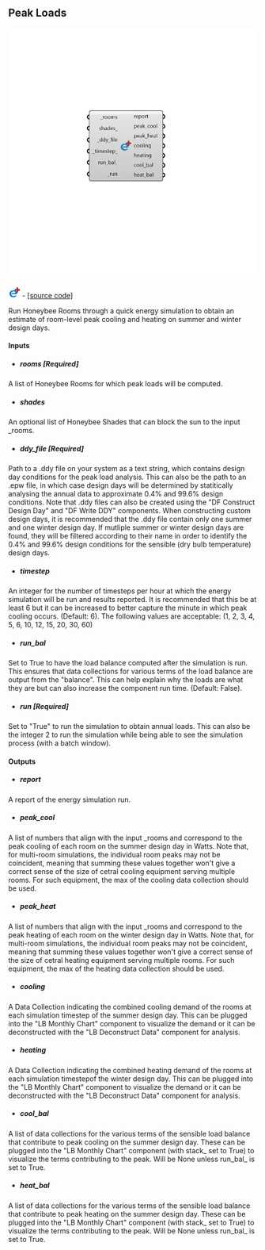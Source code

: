 ## Peak Loads

![](../../images/components/Peak_Loads.png)

![](../../images/icons/Peak_Loads.png) - [[source code]](https://github.com/ladybug-tools/honeybee-grasshopper-energy/blob/master/honeybee_grasshopper_energy/src//HB%20Peak%20Loads.py)


Run Honeybee Rooms through a quick energy simulation to obtain an estimate of room-level peak cooling and heating on summer and winter design days. 



#### Inputs
* ##### rooms [Required]
A list of Honeybee Rooms for which peak loads will be computed. 
* ##### shades 
An optional list of Honeybee Shades that can block the sun to the input _rooms. 
* ##### ddy_file [Required]
Path to a .ddy file on your system as a text string, which contains design day conditions for the peak load analysis. This can also be the path to an .epw file, in which case design days will be determined by statitically analysing the annual data to approximate 0.4% and 99.6% design conditions. Note that .ddy files can also be created using the "DF Construct Design Day" and "DF Write DDY" components. 
When constructing custom design days, it is recommended that the .ddy file contain only one summer and one winter design day. If mutliple summer or winter design days are found, they will be filtered according to their name in order to identify the 0.4% and 99.6% design conditions for the sensible (dry bulb temperature) design days. 
* ##### timestep 
An integer for the number of timesteps per hour at which the energy simulation will be run and results reported. It is recommended that this be at least 6 but it can be increased to better capture the minute in which peak cooling occurs. (Default: 6). The following values are acceptable: (1, 2, 3, 4, 5, 6, 10, 12, 15, 20, 30, 60) 
* ##### run_bal 
Set to True to have the load balance computed after the simulation is run. This ensures that data collections for various terms of the load balance are output from the "balance". This can help explain why the loads are what they are but can also increase the component run time. (Default: False). 
* ##### run [Required]
Set to "True" to run the simulation to obtain annual loads. This can also be the integer 2 to run the simulation while being able to see the simulation process (with a batch window). 

#### Outputs
* ##### report
A report of the energy simulation run. 
* ##### peak_cool
A list of numbers that align with the input _rooms and correspond to the peak cooling of each room on the summer design day in Watts. Note that, for multi-room simulations, the individual room peaks may not be coincident, meaning that summing these values together won't give a correct sense of the size of cetral cooling equipment serving multiple rooms. For such equipment, the max of the cooling data collection should be used. 
* ##### peak_heat
A list of numbers that align with the input _rooms and correspond to the peak heating of each room on the winter design day in Watts. Note that, for multi-room simulations, the individual room peaks may not be coincident, meaning that summing these values together won't give a correct sense of the size of cetral heating equipment serving multiple rooms. For such equipment, the max of the heating data collection should be used. 
* ##### cooling
A Data Collection indicating the combined cooling demand of the rooms at each simulation timestep of the summer design day. This can be plugged into the "LB Monthly Chart" component to visualize the demand or it can be deconstructed with the "LB Deconstruct Data" component for analysis. 
* ##### heating
A Data Collection indicating the combined heating demand of the rooms at each simulation timestepof the winter design day. This can be plugged into the "LB Monthly Chart" component to visualize the demand or it can be deconstructed with the "LB Deconstruct Data" component for analysis. 
* ##### cool_bal
A list of data collections for the various terms of the sensible load balance that contribute to peak cooling on the summer design day. These can be plugged into the "LB Monthly Chart" component (with stack_ set to True) to visualize the terms contributing to the peak. Will be None unless run_bal_ is set to True. 
* ##### heat_bal
A list of data collections for the various terms of the sensible load balance that contribute to peak heating on the summer design day. These can be plugged into the "LB Monthly Chart" component (with stack_ set to True) to visualize the terms contributing to the peak. Will be None unless run_bal_ is set to True. 